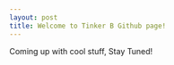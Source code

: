```yaml
---
layout: post
title: Welcome to Tinker B Github page!
---
```

Coming up with cool stuff, Stay Tuned!
